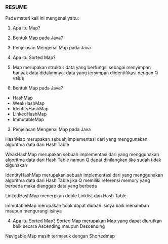 ### RESUME

Pada materi kali ini mengenai yaitu:
1. Apa itu Map?
2. Bentuk Map pada Java?
3. Penjelasan Mengenai Map pada Java
4. Apa itu Sorted Map?


1. Map merupakan struktur data yang berfungsi sebagai menyimpan banyak data didalamnya.
data yang tersimpan diidentifikasi dengan Q value

2. Bentuk Map pada Java?

- HashMap
- WeakHashMap
- IdentityHashMap
- LinkedHashMap
- ImmutableMap

3. Penjelasan Mengenai Map pada Java

HashMap merupakan sebuah implementasi dari yang menggunakan algoritma data dari Hash Table

WeakHashMap merupakan sebuah implementasi dari yang menggunakan algoritma data dari Hash Table namun Q dapat dihilangkan jika sudah tidak digunakan

IdentityHashMap merupakan sebuah implementasi dari yang menggunakan algoritma data dari Hash Table jika Q memiliki referensi memory yang berbeda maka dianggap data yang berbeda

LinkedHashMap menerpkan doble Linklist dan Hash Table

ImmutableMap merupakan tidak dapat diubah isinya baik menambah maupun mengurangi isinya

4. Apa itu Sorted Map?
Sorted Map merupakan Map yang dapat diurutkan baik secara Ascending maupun Descending

Navigable Map masih termasuk dengan Shortedmap

